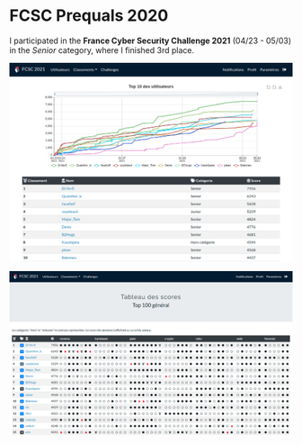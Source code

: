 # FCSC Prequals 2020

I participated in the **France Cyber Security Challenge 2021** (04/23 - 05/03) in the *Senior* category, where I finished 3rd place.

![](scoreboard.png)

![](matrix.png)
